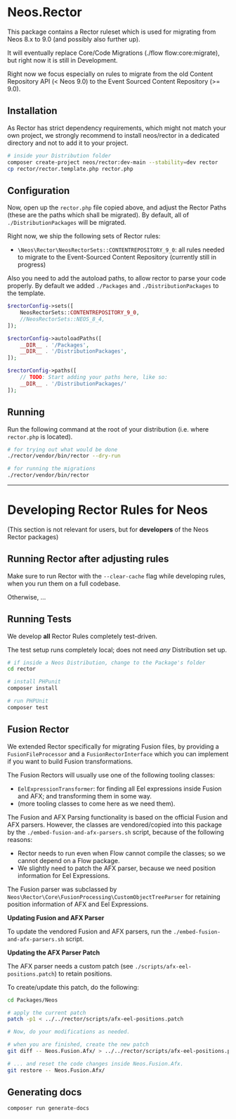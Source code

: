 # Neos.Rector

This package contains a Rector ruleset which is used for migrating from Neos 8.x to 9.0 (and possibly also further up).

It will eventually replace Core/Code Migrations (./flow flow:core:migrate), but right now it is still in Development.

Right now we focus especially on rules to migrate from the old Content Repository API (< Neos 9.0) to the
Event Sourced Content Repository (>= 9.0).

## Installation
As Rector has strict dependency requirements, which might not match your own project, we strongly recommend to install 
neos/rector in a dedicated directory and not to add it to your project.

```bash
# inside your Distribution folder
composer create-project neos/rector:dev-main --stability=dev rector
cp rector/rector.template.php rector.php
```

## Configuration

Now, open up the `rector.php` file copied above, and adjust the Rector Paths (these are the paths which shall be
migrated). By default, all of `./DistributionPackages` will be migrated.

Right now, we ship the following sets of Rector rules:

- `\Neos\Rector\NeosRectorSets::CONTENTREPOSITORY_9_0`: all rules needed to migrate to the Event-Sourced Content Repository
  (currently still in progress)

Also you need to add the autoload paths, to allow rector to parse your code properly. By default we added `./Packages` and `./DistributionPackages` to the template.

```php
$rectorConfig->sets([
    NeosRectorSets::CONTENTREPOSITORY_9_0,
    //NeosRectorSets::NEOS_8_4,
]);

$rectorConfig->autoloadPaths([
    __DIR__ . '/Packages',
    __DIR__ . '/DistributionPackages',
]);

$rectorConfig->paths([
    // TODO: Start adding your paths here, like so:
    __DIR__ . '/DistributionPackages/'
]);

```

## Running

Run the following command at the root of your distribution (i.e. where `rector.php` is located).

```bash
# for trying out what would be done
./rector/vendor/bin/rector --dry-run

# for running the migrations
./rector/vendor/bin/rector
```
---

# Developing Rector Rules for Neos

(This section is not relevant for users, but for **developers** of the Neos Rector packages)

## Running Rector after adjusting rules

Make sure to run Rector with the `--clear-cache` flag while developing rules, when you run them on a full codebase.

Otherwise, ...

## Running Tests

We develop **all** Rector Rules completely test-driven.

The test setup runs completely local; does not need *any* Distribution set up.

```bash
# if inside a Neos Distribution, change to the Package's folder
cd rector

# install PHPunit 
composer install

# run PHPUnit
composer test
```

## Fusion Rector

We extended Rector specifically for migrating Fusion files, by providing a `FusionFileProcessor` and a `FusionRectorInterface`
which you can implement if you want to build Fusion transformations.

The Fusion Rectors will usually use one of the following tooling classes:

- `EelExpressionTransformer`: for finding all Eel expressions inside Fusion and AFX; and transforming them in some way.
- (more tooling classes to come here as we need them).

The Fusion and AFX Parsing functionality is based on the official Fusion and AFX parsers. However, the classes are
vendored/copied into this package by the `./embed-fusion-and-afx-parsers.sh` script, because of the following reasons:

- Rector needs to run even when Flow cannot compile the classes; so we cannot depend on a Flow package.
- We slightly need to patch the AFX parser, because we need position information for Eel Expressions.

The Fusion parser was subclassed by `Neos\Rector\Core\FusionProcessing\CustomObjectTreeParser` for retaining position
information of AFX and Eel Expressions.


**Updating Fusion and AFX Parser**

To update the vendored Fusion and AFX parsers, run the `./embed-fusion-and-afx-parsers.sh` script.


**Updating the AFX Parser Patch**

The AFX parser needs a custom patch (see `./scripts/afx-eel-positions.patch`) to retain positions.

To create/update this patch, do the following:

```bash
cd Packages/Neos

# apply the current patch
patch -p1 < ../../rector/scripts/afx-eel-positions.patch

# Now, do your modifications as needed.

# when you are finished, create the new patch 
git diff -- Neos.Fusion.Afx/ > ../../rector/scripts/afx-eel-positions.patch

# ... and reset the code changes inside Neos.Fusion.Afx.
git restore -- Neos.Fusion.Afx/
```

## Generating docs

```bash
composer run generate-docs
```
